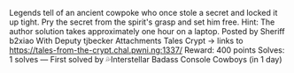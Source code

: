 Legends tell of an ancient cowpoke who once stole a secret and locked it up tight. Pry the secret from the spirit's grasp and set him free. Hint: The author solution takes approximately one hour on a laptop.
Posted by Sheriff b2xiao
With Deputy tjbecker
Attachments
Tales
Crypt -> links to https://tales-from-the-crypt.chal.pwni.ng:1337/
Reward: 400 points
Solves: 1 solves — First solved by
💦Interstellar Badass Console Cowboys (in 1 day)
